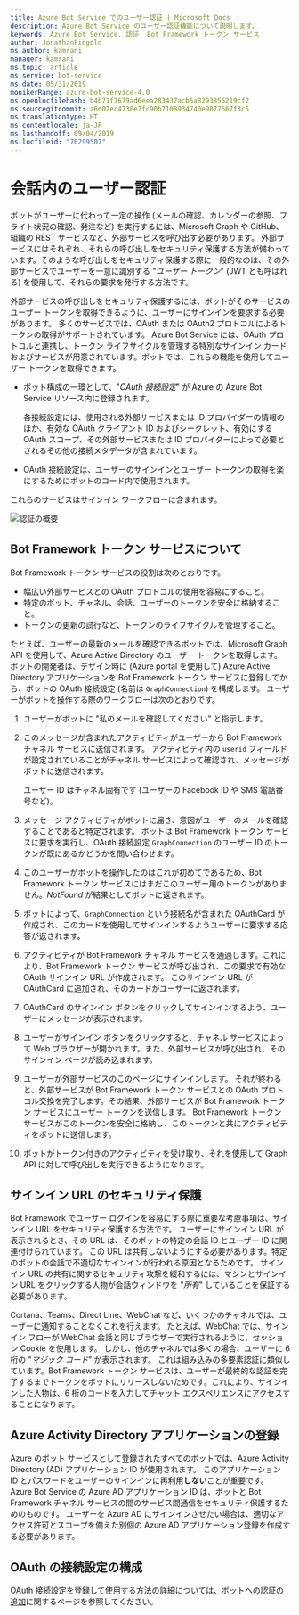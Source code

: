 ```yaml
---
title: Azure Bot Service でのユーザー認証 | Microsoft Docs
description: Azure Bot Service のユーザー認証機能について説明します。
keywords: Azure Bot Service, 認証, Bot Framework トークン サービス
author: JonathanFingold
ms.author: kamrani
manager: kamrani
ms.topic: article
ms.service: bot-service
ms.date: 05/31/2019
monikerRange: azure-bot-service-4.0
ms.openlocfilehash: b4b71f7679ad6eea283437acb5a8293855219cf2
ms.sourcegitcommit: a6d02ec4738e7fc90b7108934740e9077667f3c5
ms.translationtype: HT
ms.contentlocale: ja-JP
ms.lasthandoff: 09/04/2019
ms.locfileid: "70299507"
---
```

# <a name="user-authentication-within-a-conversation"></a>会話内のユーザー認証

ボットがユーザーに代わって一定の操作 (メールの確認、カレンダーの参照、フライト状況の確認、発注など) を実行するには、Microsoft Graph や GitHub、組織の REST サービスなど、外部サービスを呼び出す必要があります。
外部サービスにはそれぞれ、それらの呼び出しをセキュリティ保護する方法が備わっています。そのような呼び出しをセキュリティ保護する際に一般的なのは、その外部サービスでユーザーを一意に識別する "_ユーザー トークン_" (JWT とも呼ばれる) を使用して、それらの要求を発行する方法です。

外部サービスの呼び出しをセキュリティ保護するには、ボットがそのサービスのユーザー トークンを取得できるように、ユーザーにサインインを要求する必要があります。
多くのサービスでは、OAuth または OAuth2 プロトコルによるトークンの取得がサポートされています。
Azure Bot Service には、OAuth プロトコルと連携し、トークン ライフサイクルを管理する特別なサインイン カードおよびサービスが用意されています。ボットでは、これらの機能を使用してユーザー トークンを取得できます。

- ボット構成の一環として、"_OAuth 接続設定_" が Azure の Azure Bot Service リソース内に登録されます。

    各接続設定には、使用される外部サービスまたは ID プロバイダーの情報のほか、有効な OAuth クライアント ID およびシークレット、有効にする OAuth スコープ、その外部サービスまたは ID プロバイダーによって必要とされるその他の接続メタデータが含まれています。

- OAuth 接続設定は、ユーザーのサインインとユーザー トークンの取得を楽にするためにボットのコード内で使用されます。

これらのサービスはサインイン ワークフローに含まれます。

![認証の概要](./media/bot-builder-concept-authentication.png)

## <a name="about-the-bot-framework-token-service"></a>Bot Framework トークン サービスについて

Bot Framework トークン サービスの役割は次のとおりです。

- 幅広い外部サービスとの OAuth プロトコルの使用を容易にすること。
- 特定のボット、チャネル、会話、ユーザーのトークンを安全に格納すること。
- トークンの更新の試行など、トークンのライフサイクルを管理すること。

たとえば、ユーザーの最新のメールを確認できるボットでは、Microsoft Graph API を使用して、Azure Active Directory のユーザー トークンを取得します。 ボットの開発者は、デザイン時に (Azure portal を使用して) Azure Active Directory アプリケーションを Bot Framework トークン サービスに登録してから、ボットの OAuth 接続設定 (名前は `GraphConnection`) を構成します。 ユーザーがボットを操作する際のワークフローは次のとおりです。

1. ユーザーがボットに "私のメールを確認してください" と指示します。
1. このメッセージが含まれたアクティビティがユーザーから Bot Framework チャネル サービスに送信されます。 アクティビティ内の `userid` フィールドが設定されていることがチャネル サービスによって確認され、メッセージがボットに送信されます。

    ユーザー ID はチャネル固有です (ユーザーの Facebook ID や SMS 電話番号など)。

1. メッセージ アクティビティがボットに届き、意図がユーザーのメールを確認することであると特定されます。 ボットは Bot Framework トークン サービスに要求を実行し、OAuth 接続設定 `GraphConnection` のユーザー ID のトークンが既にあるかどうかを問い合わせます。
1. このユーザーがボットを操作したのはこれが初めてであるため、Bot Framework トークン サービスにはまだこのユーザー用のトークンがありません。_NotFound_ が結果としてボットに返されます。
1. ボットによって、`GraphConnection` という接続名が含まれた OAuthCard が作成され、このカードを使用してサインインするようユーザーに要求する応答が返されます。
1. アクティビティが Bot Framework チャネル サービスを通過します。これにより、Bot Framework トークン サービスが呼び出され、この要求で有効な OAuth サインイン URL が作成されます。 このサインイン URL が OAuthCard に追加され、そのカードがユーザーに返されます。
1. OAuthCard のサインイン ボタンをクリックしてサインインするよう、ユーザーにメッセージが表示されます。
1. ユーザーがサインイン ボタンをクリックすると、チャネル サービスによって Web ブラウザーが開かれます。また、外部サービスが呼び出され、そのサインイン ページが読み込まれます。
1. ユーザーが外部サービスのこのページにサインインします。 それが終わると、外部サービスが Bot Framework トークン サービスとの OAuth プロトコル交換を完了します。その結果、外部サービスが Bot Framework トークン サービスにユーザー トークンを送信します。 Bot Framework トークン サービスがこのトークンを安全に格納し、このトークンと共にアクティビティをボットに送信します。
1. ボットがトークン付きのアクティビティを受け取り、それを使用して Graph API に対して呼び出しを実行できるようになります。

## <a name="securing-the-sign-in-url"></a>サインイン URL のセキュリティ保護

Bot Framework でユーザー ログインを容易にする際に重要な考慮事項は、サインイン URL をセキュリティ保護する方法です。 ユーザーにサインイン URL が表示されるとき、その URL は、そのボットの特定の会話 ID とユーザー ID に関連付けられています。 この URL は共有しないようにする必要があります。特定のボットの会話で不適切なサインインが行われる原因となるためです。 サインイン URL の共有に関するセキュリティ攻撃を緩和するには、マシンとサインイン URL をクリックする人物が会話ウィンドウを "_所有_" していることを保証する必要があります。

Cortana、Teams、Direct Line、WebChat など、いくつかのチャネルでは、ユーザーに通知することなくこれを行えます。 たとえば、WebChat では、サインイン フローが WebChat 会話と同じブラウザーで実行されるように、セッション Cookie を使用します。 しかし、他のチャネルでは多くの場合、ユーザーに 6 桁の "_マジック コード_" が表示されます。 これは組み込みの多要素認証に類似しています。Bot Framework トークン サービスは、ユーザーが最終的な認証を完了するまでトークンをボットにリリースしないためです。これにより、サインインした人物は、6 桁のコードを入力してチャット エクスペリエンスにアクセスすることになります。

## <a name="azure-activity-directory-application-registration"></a>Azure Activity Directory アプリケーションの登録

Azure のボット サービスとして登録されたすべてのボットでは、Azure Activity Directory (AD) アプリケーション ID が使用されます。 このアプリケーション ID とパスワードをユーザーのサインインに再利用**しない**ことが重要です。 Azure Bot Service の Azure AD アプリケーション ID は、ボットと Bot Framework チャネル サービスの間のサービス間通信をセキュリティ保護するためのものです。 ユーザーを Azure AD にサインインさせたい場合は、適切なアクセス許可とスコープを備えた別個の Azure AD アプリケーション登録を作成する必要があります。

## <a name="configure-an-oauth-connection-setting"></a>OAuth の接続設定の構成

OAuth 接続設定を登録して使用する方法の詳細については、[ボットへの認証の追加](bot-builder-authentication.md)に関するページを参照してください。
